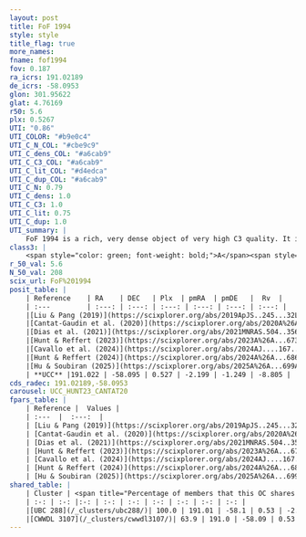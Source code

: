 ```yaml
---
layout: post
title: FoF 1994
style: style
title_flag: true
more_names: 
fname: fof1994
fov: 0.187
ra_icrs: 191.02189
de_icrs: -58.0953
glon: 301.95622
glat: 4.76169
r50: 5.6
plx: 0.5267
UTI: "0.86"
UTI_COLOR: "#b9e0c4"
UTI_C_N_COL: "#cbe9c9"
UTI_C_dens_COL: "#a6cab9"
UTI_C_C3_COL: "#a6cab9"
UTI_C_lit_COL: "#d4edca"
UTI_C_dup_COL: "#a6cab9"
UTI_C_N: 0.79
UTI_C_dens: 1.0
UTI_C_C3: 1.0
UTI_C_lit: 0.75
UTI_C_dup: 1.0
UTI_summary: |
    FoF 1994 is a rich, very dense object of very high C3 quality. It is well-studied in the literature. This object shares a large percentage of members with 2 later reported entries.
class3: |
    <span style="color: green; font-weight: bold;">A</span><span style="color: green; font-weight: bold;">A</span>
r_50_val: 5.6
N_50_val: 208
scix_url: FoF%201994
posit_table: |
    | Reference    | RA    | DEC   | Plx  | pmRA  | pmDE   |  Rv  |
    | :---         | :---: | :---: | :---: | :---: | :---: | :---: |
    |[Liu & Pang (2019)](https://scixplorer.org/abs/2019ApJS..245...32L) | 190.974 | -58.089 | 0.5 | -2.185 | -1.25 | -- |
    |[Cantat-Gaudin et al. (2020)](https://scixplorer.org/abs/2020A%26A...640A...1C) | 191.005 | -58.096 | 0.501 | -2.174 | -1.294 | -- |
    |[Dias et al. (2021)](https://scixplorer.org/abs/2021MNRAS.504..356D) | 190.997 | -58.093 | 0.503 | -2.168 | -1.273 | -8.367 |
    |[Hunt & Reffert (2023)](https://scixplorer.org/abs/2023A%26A...673A.114H) | 191.018 | -58.092 | 0.529 | -2.214 | -1.269 | -5.05 |
    |[Cavallo et al. (2024)](https://scixplorer.org/abs/2024AJ....167...12C) | 191.017 | -58.095 | 0.529 | -- | -- | -- |
    |[Hunt & Reffert (2024)](https://scixplorer.org/abs/2024A%26A...686A..42H) | 191.018 | -58.092 | 0.529 | -2.214 | -1.269 | -5.05 |
    |[Hu & Soubiran (2025)](https://scixplorer.org/abs/2025A%26A...699A.246H) | 191.017 | -58.095 | -- | -- | -- | -- |
    | **UCC** |191.022 | -58.095 | 0.527 | -2.199 | -1.249 | -8.805 | 
cds_radec: 191.02189,-58.0953
carousel: UCC_HUNT23_CANTAT20
fpars_table: |
    | Reference |  Values |
    | :---  |  :---:  |
    | [Liu & Pang (2019)](https://scixplorer.org/abs/2019ApJS..245...32L) | `Age=0.832, Z=0.25` |
    | [Cantat-Gaudin et al. (2020)](https://scixplorer.org/abs/2020A%26A...640A...1C) | `AVNN=1.22, DMNN=11.4, AgeNN=8.86` |
    | [Dias et al. (2021)](https://scixplorer.org/abs/2021MNRAS.504..356D) | `Av=1.529, Dist=1927, logage=8.818, [Fe/H]=-0.027` |
    | [Hunt & Reffert (2023)](https://scixplorer.org/abs/2023A%26A...673A.114H) | `AV50=1.195, diffAV50=1.513, MOD50=11.24, logAge50=8.711` |
    | [Cavallo et al. (2024)](https://scixplorer.org/abs/2024AJ....167...12C) | `AV50=1.07, dMod50=11.21, logAge50=8.98, [Fe/H]50=0.46` |
    | [Hunt & Reffert (2024)](https://scixplorer.org/abs/2024A%26A...686A..42H) | `MassJ=1288.55` |
    | [Hu & Soubiran (2025)](https://scixplorer.org/abs/2025A%26A...699A.246H) | `MA22=-0.19, MA23f=-0.24, MA23g=-0.09, MZ23=-0.43, MK24=-0.18, MF24=-0.24` |
shared_table: |
    | Cluster | <span title="Percentage of members that this OC shares with the ones listed">%</span>   | RA   | DEC   | Plx   | pmRA  | pmDE  | Rv | UTI |
    | :-: | :-: |:-: | :-: | :-: | :-: | :-: | :-: | :-: |
    |[UBC 288](/_clusters/ubc288/)| 100.0 | 191.01 | -58.1 | 0.53 | -2.21 | -1.26 | -8.79 |0.2 |
    |[CWWDL 3107](/_clusters/cwwdl3107/)| 63.9 | 191.0 | -58.09 | 0.53 | -2.2 | -1.25 | -8.94 |0.0 |
---
```

